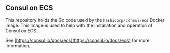 ## Consul on ECS

This repository holds the Go code used by the `hashicorp/consul-ecs` Docker image.
This image is used to help with the installation and operation of Consul on ECS.

See [https://consul.io/docs/ecs](https://consul.io/docs/ecs) for more information.
